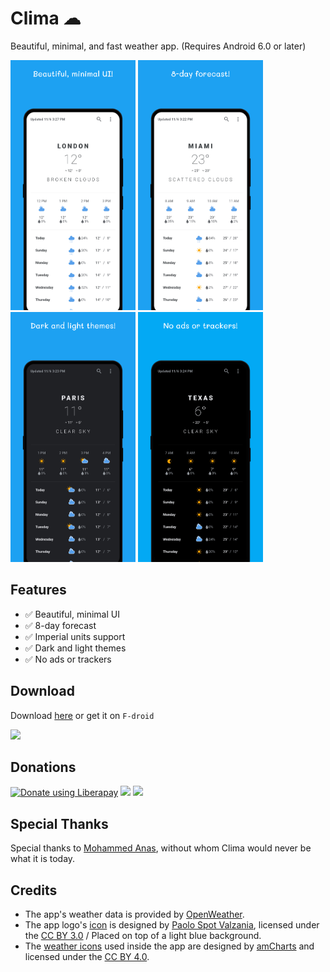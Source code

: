 # Clima ☁

Beautiful, minimal, and fast weather app. (Requires Android 6.0 or later)

<img src="./fastlane/metadata/android/en-US/images/phoneScreenshots/shot_01.png" alt="Beautiful, minimal UI" height="400" width="200"> <img src="./fastlane/metadata/android/en-US/images/phoneScreenshots/shot_02.png" alt="8-day forecast" height="400" width="200"> <img src="./fastlane/metadata/android/en-US/images/phoneScreenshots/shot_03.png" alt="Dark and light themes" height="400" width="200"> <img src="./fastlane/metadata/android/en-US/images/phoneScreenshots/shot_04.png" alt="No ads or trackers" height="400" width="200">

## Features

- :white_check_mark: Beautiful, minimal UI
- :white_check_mark: 8-day forecast
- :white_check_mark: Imperial units support
- :white_check_mark: Dark and light themes
- :white_check_mark: No ads or trackers

## Download

Download [here](https://github.com/PrestoSole/clima/releases) or get it on `F-droid`

[<img src="https://fdroid.gitlab.io/artwork/badge/get-it-on.png" height="75">](https://f-droid.org/en/packages/co.prestosole.clima/)

## Donations

<noscript><a href="https://liberapay.com/lacerte/donate"> <img alt="Donate using Liberapay" src="https://liberapay.com/assets/widgets/donate.svg"></a> </noscript><img src="https://img.shields.io/liberapay/receives/lacerte.svg?logo=liberapay"> <img src="https://img.shields.io/liberapay/goal/lacerte.svg?logo=liberapay">

## Special Thanks

Special thanks to [Mohammed Anas](https://github.com/mhmdanas), without whom Clima would never be what it is today.

## Credits

* The app's weather data is provided by [OpenWeather](https://openweathermap.org).
* The app logo's [icon](https://www.iconfinder.com/iconsets/tiny-weather-1) is designed by [Paolo Spot Valzania](https://linktr.ee/paolospotvalzania), licensed under the [CC BY 3.0](https://creativecommons.org/licenses/by/3.0/) / Placed on top of a light blue background.
* The [weather icons](https://www.amcharts.com/free-animated-svg-weather-icons/) used inside the app are designed by [amCharts](https://www.amcharts.com) and licensed under the [CC BY 4.0](https://creativecommons.org/licenses/by/4.0/).
